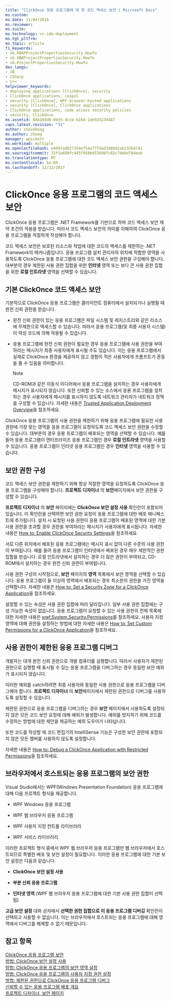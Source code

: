 ```yaml
---
title: "ClickOnce 응용 프로그램에 대 한 코드 액세스 보안 | Microsoft Docs"
ms.custom: 
ms.date: 11/04/2016
ms.reviewer: 
ms.suite: 
ms.technology: vs-ide-deployment
ms.tgt_pltfrm: 
ms.topic: article
f1_keywords:
- vb.XBAPProjectPropertiesSecurity.HowTo
- vb.XBAProjectPropertiesSecurity.HowTo
- vb.ProjectPropertiesSecurity.HowTo
dev_langs:
- VB
- CSharp
- C++
helpviewer_keywords:
- deploying applications [ClickOnce], security
- ClickOnce applications, caspol
- security [ClickOnce], WPF browser-hosted applications
- security [ClickOnce], ClickOnce applications
- ClickOnce applications, code access security policies
- security, ClickOnce
ms.assetid: 04b104d0-0bd3-4ccb-b164-1de92d234487
caps.latest.revision: "31"
author: stevehoag
ms.author: shoag
manager: wpickett
ms.workload: multiple
ms.openlocfilehash: e4897ad027354ef54a77fdad3488d2e623264741
ms.sourcegitcommit: 32f1a690fc445f9586d53698fc82c7debd784eeb
ms.translationtype: MT
ms.contentlocale: ko-KR
ms.lasthandoff: 12/22/2017
---
```

# <a name="code-access-security-for-clickonce-applications"></a>ClickOnce 응용 프로그램의 코드 액세스 보안
ClickOnce 응용 프로그램은 .NET Framework를 기반으로 하며 코드 액세스 보안 제약 조건의 적용을 받습니다. 따라서 코드 액세스 보안의 의미를 이해하여 ClickOnce 응용 프로그램을 적절하게 작성해야 합니다.  
  
 코드 액세스 보안은 보호된 리소스와 작업에 대한 코드의 액세스를 제한하는 .NET Framework의 메커니즘입니다. 응용 프로그램 설치 관리자의 위치에 적합한 영역을 사용하도록 ClickOnce 응용 프로그램에 대한 코드 액세스 보안 권한을 구성해야 합니다. 대부분의 경우 제한된 사용 권한 집합을 위한 **인터넷** 영역 또는 보다 큰 사용 권한 집합을 위한 **로컬 인트라넷** 영역을 선택할 수 있습니다.  
  
## <a name="default-clickonce-code-access-security"></a>기본 ClickOnce 코드 액세스 보안  
 기본적으로 ClickOnce 응용 프로그램은 클라이언트 컴퓨터에서 설치되거나 실행될 때 완전 신뢰 권한을 받습니다.  
  
-   완전 신뢰 권한이 있는 응용 프로그램은 파일 시스템 및 레지스트리와 같은 리소스에 무제한으로 액세스할 수 있습니다. 따라서 응용 프로그램(및 최종 사용자 시스템)이 악성 코드에 의해 악용될 수 있습니다.  
  
-   응용 프로그램에 완전 신뢰 권한이 필요한 경우 응용 프로그램에 사용 권한을 부여하라는 메시지가 최종 사용자에게 표시될 수도 있습니다. 이는 응용 프로그램에서 실제로 ClickOnce 환경을 제공하지 않고 경험이 적은 사용자에게 프롬프트가 혼동을 줄 수 있음을 의미합니다.  
  
    > [!NOTE]
    >  CD-ROM과 같은 이동식 미디어에서 응용 프로그램을 설치하는 경우 사용자에게 메시지가 표시되지 않습니다. 또한 신뢰할 수 있는 소스에서 응용 프로그램을 설치하는 경우 사용자에게 메시지를 표시하지 않도록 네트워크 관리자가 네트워크 정책을 구성할 수 있습니다. 자세한 내용은 [Trusted Application Deployment Overview](../deployment/trusted-application-deployment-overview.md)을 참조하세요.  
  
 ClickOnce 응용 프로그램의 사용 권한을 제한하기 위해 응용 프로그램에 필요한 사용 권한에 가장 맞는 영역을 응용 프로그램이 요청하도록 코드 액세스 보안 권한을 수정할 수 있습니다. 대부분의 경우 응용 프로그램이 배포되는 영역을 선택할 수 있습니다. 예를 들어 응용 프로그램이 엔터프라이즈 응용 프로그램인 경우 **로컬 인트라넷** 영역을 사용할 수 있습니다. 응용 프로그램이 인터넷 응용 프로그램인 경우 **인터넷** 영역을 사용할 수 있습니다.  
  
## <a name="configuring-security-permissions"></a>보안 권한 구성  
 코드 액세스 보안 권한을 제한하기 위해 항상 적절한 영역을 요청하도록 ClickOnce 응용 프로그램을 구성해야 합니다. **프로젝트 디자이너** 의 **보안**페이지에서 보안 권한을 구성할 수 있습니다.  
  
 **프로젝트 디자이너** 의 **보안** 페이지에는 **ClickOnce 보안 설정 사용** 확인란이 포함되어 있습니다. 이 확인란을 선택하면 보안 권한 요청이 응용 프로그램에 대한 배포 매니페스트에 추가됩니다. 설치 시 요청된 사용 권한이 응용 프로그램이 배포된 영역에 대한 기본 사용 권한을 초과할 경우 권한을 부여하라는 메시지가 사용자에게 표시됩니다. 자세한 내용은 [How to: Enable ClickOnce Security Settings](../deployment/how-to-enable-clickonce-security-settings.md)을 참조하세요.  
  
 서로 다른 위치에서 배포된 응용 프로그램에는 메시지 표시 없이 다른 수준의 사용 권한이 부여됩니다. 예를 들어 응용 프로그램이 인터넷에서 배포된 경우 매우 제한적인 권한 집합을 받습니다. 로컬 인트라넷에서 설치하는 경우 더 많은 권한이 부여되고, CD-ROM에서 설치하는 경우 완전 신뢰 권한이 부여됩니다.  
  
 사용 권한 구성의 시작점으로, **보안** 페이지의 **영역** 목록에서 보안 영역을 선택할 수 있습니다. 응용 프로그램이 둘 이상의 영역에서 배포되는 경우 최소한의 권한을 가진 영역을 선택합니다. 자세한 내용은 [How to: Set a Security Zone for a ClickOnce Application](../deployment/how-to-set-a-security-zone-for-a-clickonce-application.md)을 참조하세요.  
  
 설정할 수 있는 속성은 사용 권한 집합에 따라 달라집니다. 일부 사용 권한 집합에는 구성 가능한 속성이 없습니다. 응용 프로그램이 요청할 수 있는 사용 권한의 전체 목록에 대한 자세한 내용은 <xref:System.Security.Permissions>를 참조하세요. 사용자 지정 영역에 대해 권한을 설정하는 방법에 대한 자세한 내용은 [How to: Set Custom Permissions for a ClickOnce Application](../deployment/how-to-set-custom-permissions-for-a-clickonce-application.md)을 참조하세요.  
  
## <a name="debugging-an-application-that-has-restricted-permissions"></a>사용 권한이 제한된 응용 프로그램 디버그  
 개발자는 대개 완전 신뢰 권한으로 개발 컴퓨터를 실행합니다. 따라서 사용자가 제한된 권한으로 실행할 때 표시될 수 있는 응용 프로그램을 디버그하는 경우 동일한 보안 예외가 표시되지 않습니다.  
  
 이러한 예외를 catch하려면 최종 사용자와 동일한 사용 권한으로 응용 프로그램을 디버그해야 합니다. **프로젝트 디자이너** 의 **보안**페이지에서 제한된 권한으로 디버그를 사용하도록 설정할 수 있습니다.  
  
 제한된 권한으로 응용 프로그램을 디버그하는 경우 **보안** 페이지에서 사용하도록 설정되지 않은 모든 코드 보안 요청에 대해 예외가 발생합니다. 예외를 방지하기 위해 코드를 수정하는 방법에 대한 제안을 제공하는 예외 도우미가 나타납니다.  
  
 또한 코드를 작성할 때 코드 편집기의 IntelliSense 기능은 구성한 보안 권한에 포함되지 않은 모든 멤버를 사용하지 않도록 설정합니다.  
  
 자세한 내용은 [How to: Debug a ClickOnce Application with Restricted Permissions](../deployment/how-to-debug-a-clickonce-application-with-restricted-permissions.md)을 참조하세요.  
  
## <a name="security-permissions-for-browser-hosted-applications"></a>브라우저에서 호스트되는 응용 프로그램의 보안 권한  
 Visual Studio에서는 WPF(Windows Presentation Foundation) 응용 프로그램에 대해 다음 프로젝트 형식을 제공합니다.  
  
-   WPF Windows 응용 프로그램  
  
-   WPF 웹 브라우저 응용 프로그램  
  
-   WPF 사용자 지정 컨트롤 라이브러리  
  
-   WPF 서비스 라이브러리  
  
 이러한 프로젝트 형식 중에서 WPF 웹 브라우저 응용 프로그램만 웹 브라우저에서 호스트되므로 특별한 배포 및 보안 설정이 필요합니다. 이러한 응용 프로그램에 대한 기본 보안 설정은 다음과 같습니다.  
  
-   **ClickOnce 보안 설정 사용**  
  
-   **부분 신뢰 응용 프로그램**  
  
-   **인터넷 영역** (WPF 웹 브라우저 응용 프로그램에 대한 기본 사용 권한 집합이 선택됨)  
  
 **고급 보안 설정** 대화 상자에서 **선택한 권한 집합으로 이 응용 프로그램 디버깅** 확인란이 선택되고 사용할 수 없습니다. 이는 브라우저에서 호스트되는 응용 프로그램에 대해 영역에서 디버그를 해제할 수 없기 때문입니다.  
  
## <a name="see-also"></a>참고 항목  
 [ClickOnce 응용 프로그램 보안](../deployment/securing-clickonce-applications.md)   
 [방법: ClickOnce 보안 설정 사용](../deployment/how-to-enable-clickonce-security-settings.md)   
 [방법: ClickOnce 응용 프로그램의 보안 영역 설정](../deployment/how-to-set-a-security-zone-for-a-clickonce-application.md)   
 [방법: ClickOnce 응용 프로그램의 사용자 지정 권한 설정](../deployment/how-to-set-custom-permissions-for-a-clickonce-application.md)   
 [방법: 제한된 권한으로 ClickOnce 응용 프로그램 디버그](../deployment/how-to-debug-a-clickonce-application-with-restricted-permissions.md)   
 [신뢰할 수 있는 응용 프로그램 배포 개요](../deployment/trusted-application-deployment-overview.md)   
 [프로젝트 디자이너, 보안 페이지](../ide/reference/security-page-project-designer.md)